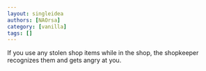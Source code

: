 ```yaml
---
layout: singleidea
authors: [NAOrsa]
category: [vanilla]
tags: []
---
```

If you use any stolen shop items while in the shop, the shopkeeper recognizes them and gets angry at you.
